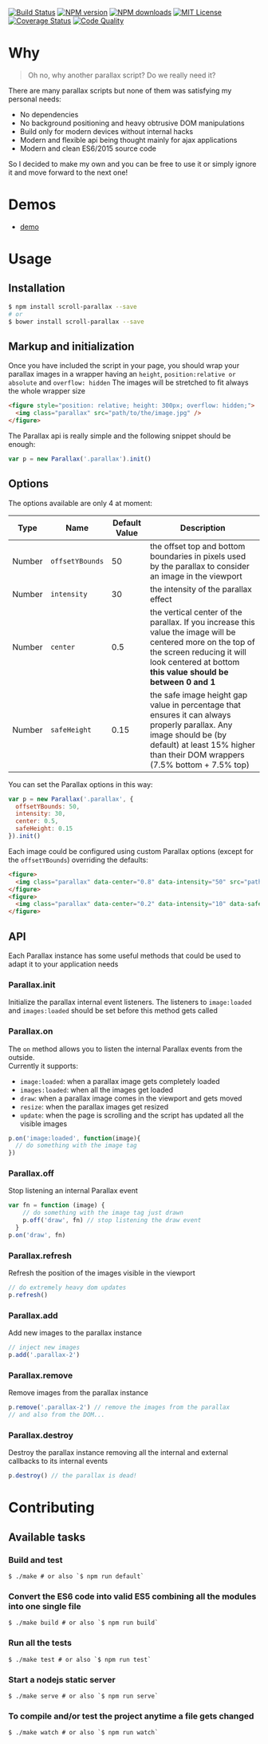 
[![Build Status][travis-image]][travis-url]
[![NPM version][npm-version-image]][npm-url]
[![NPM downloads][npm-downloads-image]][npm-url]
[![MIT License][license-image]][license-url]
[![Coverage Status][coverage-image]][coverage-url]
[![Code Quality][codeclimate-image]][codeclimate-url]

# Why

> Oh no, why another parallax script? Do we really need it?

There are many parallax scripts but none of them was satisfying my personal needs:

  - No dependencies
  - No background positioning and heavy obtrusive DOM manipulations
  - Build only for modern devices without internal hacks
  - Modern and flexible api being thought mainly for ajax applications
  - Modern and clean ES6/2015 source code

So I decided to make my own and you can be free to use it or simply ignore it and move forward to the next one!

# Demos

  - [demo](http://gianlucaguarini.github.io/parallax/demo)

# Usage

## Installation

```sh
$ npm install scroll-parallax --save
# or
$ bower install scroll-parallax --save
```

## Markup and initialization

Once you have included the script in your page, you should wrap your parallax images in a wrapper having an `height`, `position:relative or absolute` and `overflow: hidden`
The images will be stretched to fit always the whole wrapper size

```html
<figure style="position: relative; height: 300px; overflow: hidden;">
  <img class="parallax" src="path/to/the/image.jpg" />
</figure>
```

The Parallax api is really simple and the following snippet should be enough:

```js
var p = new Parallax('.parallax').init()
```

## Options

The options available are only 4 at moment:

| Type    | Name            | Default Value   | Description                                                                                                                                                                         |
|-------- |---------------- |---------------- |------------------------------------------------------------------------------------------------------------------------------------------------------------------------------------ |
| Number  | `offsetYBounds` | 50              | the offset top and bottom boundaries in pixels used by the parallax to consider an image in the viewport                                                                            |
| Number  | `intensity`     | 30              | the intensity of the parallax effect                                                                                                                                                |
| Number  | `center`        | 0.5             | the vertical center of the parallax. If you increase this value the image will be centered more on the top of the screen reducing it will look centered at bottom __this value should be between 0 and 1__ |
| Number  | `safeHeight`    | 0.15            | the safe image height gap value in percentage that ensures it can always properly parallax. Any image should be (by default) at least 15% higher than their DOM wrappers (7.5% bottom + 7.5% top) |

You can set the Parallax options in this way:

```js
var p = new Parallax('.parallax', {
  offsetYBounds: 50,
  intensity: 30,
  center: 0.5,
  safeHeight: 0.15
}).init()
```

Each image could be configured using custom Parallax options (except for the `offsetYBounds`) overriding the defaults:

```html
<figure>
  <img class="parallax" data-center="0.8" data-intensity="50" src="path/to/the/image.jpg" />
</figure>
<figure>
  <img class="parallax" data-center="0.2" data-intensity="10" data-safe-height="0.2" src="path/to/the/image.jpg" />
</figure>
```

## API

Each Parallax instance has some useful methods that could be used to adapt it to your application needs

### Parallax.init

Initialize the parallax internal event listeners. The listeners to `image:loaded` and `images:loaded` should be set before this method gets called

### Parallax.on

The `on` method allows you to listen the internal Parallax events from the outside.<br />
Currently it supports:
  - `image:loaded`: when a parallax image gets completely loaded
  - `images:loaded`: when all the images get loaded
  - `draw`: when a parallax image comes in the viewport and gets moved
  - `resize`: when the parallax images get resized
  - `update`: when the page is scrolling and the script has updated all the visible images

```js
p.on('image:loaded', function(image){
  // do something with the image tag
})
```

### Parallax.off

Stop listening an internal Parallax event

```js
var fn = function (image) {
    // do something with the image tag just drawn
    p.off('draw', fn) // stop listening the draw event
  }
p.on('draw', fn)
```

### Parallax.refresh

Refresh the position of the images visible in the viewport

```js
// do extremely heavy dom updates
p.refresh()
```

### Parallax.add

Add new images to the parallax instance

```js
// inject new images
p.add('.parallax-2')
```

### Parallax.remove

Remove images from the parallax instance

```js
p.remove('.parallax-2') // remove the images from the parallax
// and also from the DOM...
```

### Parallax.destroy

Destroy the parallax instance removing all the internal and external callbacks to its internal events

```js
p.destroy() // the parallax is dead!
```

# Contributing

## Available tasks

### Build and test
```shell
$ ./make # or also `$ npm run default`
```

### Convert the ES6 code into valid ES5 combining all the modules into one single file
```shell
$ ./make build # or also `$ npm run build`
```

### Run all the tests
```shell
$ ./make test # or also `$ npm run test`
```

### Start a nodejs static server
```shell
$ ./make serve # or also `$ npm run serve`
```

### To compile and/or test the project anytime a file gets changed
```shell
$ ./make watch # or also `$ npm run watch`
```

[travis-image]:https://img.shields.io/travis/GianlucaGuarini/parallax.svg?style=flat-square
[travis-url]:https://travis-ci.org/GianlucaGuarini/parallax

[license-image]:http://img.shields.io/badge/license-MIT-000000.svg?style=flat-square
[license-url]:LICENSE

[npm-version-image]:http://img.shields.io/npm/v/scroll-parallax.svg?style=flat-square
[npm-downloads-image]:http://img.shields.io/npm/dm/scroll-parallax.svg?style=flat-square
[npm-url]:https://npmjs.org/package/scroll-parallax

[coverage-image]:https://img.shields.io/coveralls/GianlucaGuarini/parallax/master.svg?style=flat-square
[coverage-url]:https://coveralls.io/r/GianlucaGuarini/parallax?branch=master

[codeclimate-image]:https://img.shields.io/codeclimate/github/GianlucaGuarini/parallax.svg?style=flat-square
[codeclimate-url]:https://codeclimate.com/github/GianlucaGuarini/parallax

